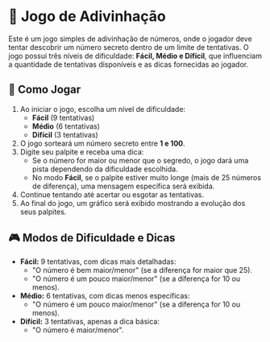 # 🎯 Jogo de Adivinhação

Este é um jogo simples de adivinhação de números, onde o jogador deve tentar descobrir um número secreto dentro de um limite de tentativas. O jogo possui três níveis de dificuldade: **Fácil, Médio e Difícil**, que influenciam a quantidade de tentativas disponíveis e as dicas fornecidas ao jogador.

## 📌 Como Jogar

1. Ao iniciar o jogo, escolha um nível de dificuldade:
   - **Fácil** (9 tentativas)
   - **Médio** (6 tentativas)
   - **Difícil** (3 tentativas)
2. O jogo sorteará um número secreto entre **1 e 100**.
3. Digite seu palpite e receba uma dica:
   - Se o número for maior ou menor que o segredo, o jogo dará uma pista dependendo da dificuldade escolhida.
   - No modo **Fácil**, se o palpite estiver muito longe (mais de 25 números de diferença), uma mensagem específica será exibida.
4. Continue tentando até acertar ou esgotar as tentativas.
5. Ao final do jogo, um gráfico será exibido mostrando a evolução dos seus palpites.

## 🎮 Modos de Dificuldade e Dicas

- **Fácil:** 9 tentativas, com dicas mais detalhadas:
  - "O número é bem maior/menor" (se a diferença for maior que 25).
  - "O número é um pouco maior/menor" (se a diferença for 10 ou menos).
- **Médio:** 6 tentativas, com dicas menos específicas:
  - "O número é um pouco maior/menor" (se a diferença for 10 ou menos).
- **Difícil:** 3 tentativas, apenas a dica básica:
  - "O número é maior/menor".


